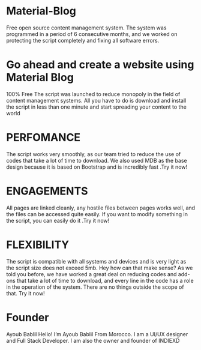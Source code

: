 # Material-Blog
Free open source content management system. The system was programmed in a period of 6 consecutive months, and we worked on protecting the script completely and fixing all software errors. 

# Go ahead and create a website using Material Blog
100% Free The script was launched to reduce monopoly in the field of content management systems. All you have to do is download and install the script in less than one minute and start spreading your content to the world

# PERFOMANCE 
The script works very smoothly, as our team tried to reduce the use of codes that take a lot of time to download. We also used MDB as the base design because it is based on Bootstrap and is incredibly fast .Try it now!

# ENGAGEMENTS
All pages are linked cleanly, any hostile files between pages works well, and the files can be accessed quite easily. If you want to modify something in the script, you can easily do it .Try it now!
# FLEXIBILITY

The script is compatible with all systems and devices and is very light as the script size does not exceed 5mb. Hey how can that make sense? As we told you before, we have worked a great deal on reducing codes and add-ons that take a lot of time to download, and every line in the code has a role in the operation of the system. There are no things outside the scope of that. Try it now!

# Founder
Ayoub Bablil
Hello! I’m Ayoub Bablil From Morocco. I am a UI/UX designer and Full Stack Developer. I am also the owner and founder of INDIEXD 
